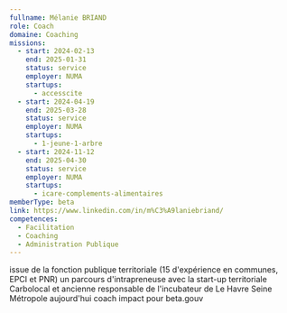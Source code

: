 ```yaml
---
fullname: Mélanie BRIAND
role: Coach
domaine: Coaching
missions:
  - start: 2024-02-13
    end: 2025-01-31
    status: service
    employer: NUMA
    startups:
      - accesscite
  - start: 2024-04-19
    end: 2025-03-28
    status: service
    employer: NUMA
    startups:
      - 1-jeune-1-arbre
  - start: 2024-11-12
    end: 2025-04-30
    status: service
    employer: NUMA
    startups:
      - icare-complements-alimentaires
memberType: beta
link: https://www.linkedin.com/in/m%C3%A9laniebriand/
competences:
  - Facilitation
  - Coaching
  - Administration Publique
---
```

issue de la fonction publique territoriale (15 d'expérience en communes, EPCI et PNR)
un parcours d'intrapreneuse avec la start-up territoriale Carbolocal et ancienne responsable de l'incubateur de Le Havre Seine Métropole
aujourd'hui coach impact pour beta.gouv 
